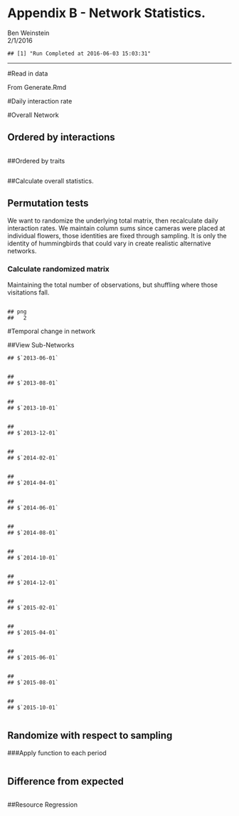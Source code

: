 # Appendix  B - Network Statistics.
Ben Weinstein  
2/1/2016  


```
## [1] "Run Completed at 2016-06-03 15:03:31"
```




************



#Read in data

From Generate.Rmd



#Daily interaction rate


#Overall Network

## Ordered by interactions

<img src="figure/unnamed-chunk-6-1.png" title="" alt="" style="display: block; margin: auto;" />

##Ordered by traits

<img src="figure/unnamed-chunk-7-1.png" title="" alt="" style="display: block; margin: auto;" />

##Calculate overall statistics.



## Permutation tests

We want to randomize the underlying total matrix, then recalculate daily interaction rates. We maintain column sums since cameras were placed at individual flowers, those identities are fixed through sampling. It is only the identity of hummingbirds that could vary in create realistic alternative networks. 

### Calculate randomized matrix

Maintaining the total number of observations, but shuffling where those visitations fall.

<img src="figure/unnamed-chunk-9-1.png" title="" alt="" style="display: block; margin: auto;" />


```
## png 
##   2
```

#Temporal change in network

##View Sub-Networks


```
## $`2013-06-01`
```

<img src="figure/unnamed-chunk-11-1.png" title="" alt="" style="display: block; margin: auto;" />

```
## 
## $`2013-08-01`
```

<img src="figure/unnamed-chunk-11-2.png" title="" alt="" style="display: block; margin: auto;" />

```
## 
## $`2013-10-01`
```

<img src="figure/unnamed-chunk-11-3.png" title="" alt="" style="display: block; margin: auto;" />

```
## 
## $`2013-12-01`
```

<img src="figure/unnamed-chunk-11-4.png" title="" alt="" style="display: block; margin: auto;" />

```
## 
## $`2014-02-01`
```

<img src="figure/unnamed-chunk-11-5.png" title="" alt="" style="display: block; margin: auto;" />

```
## 
## $`2014-04-01`
```

<img src="figure/unnamed-chunk-11-6.png" title="" alt="" style="display: block; margin: auto;" />

```
## 
## $`2014-06-01`
```

<img src="figure/unnamed-chunk-11-7.png" title="" alt="" style="display: block; margin: auto;" />

```
## 
## $`2014-08-01`
```

<img src="figure/unnamed-chunk-11-8.png" title="" alt="" style="display: block; margin: auto;" />

```
## 
## $`2014-10-01`
```

<img src="figure/unnamed-chunk-11-9.png" title="" alt="" style="display: block; margin: auto;" />

```
## 
## $`2014-12-01`
```

<img src="figure/unnamed-chunk-11-10.png" title="" alt="" style="display: block; margin: auto;" />

```
## 
## $`2015-02-01`
```

<img src="figure/unnamed-chunk-11-11.png" title="" alt="" style="display: block; margin: auto;" />

```
## 
## $`2015-04-01`
```

<img src="figure/unnamed-chunk-11-12.png" title="" alt="" style="display: block; margin: auto;" />

```
## 
## $`2015-06-01`
```

<img src="figure/unnamed-chunk-11-13.png" title="" alt="" style="display: block; margin: auto;" />

```
## 
## $`2015-08-01`
```

<img src="figure/unnamed-chunk-11-14.png" title="" alt="" style="display: block; margin: auto;" />

```
## 
## $`2015-10-01`
```

<img src="figure/unnamed-chunk-11-15.png" title="" alt="" style="display: block; margin: auto;" />

## Randomize with respect to sampling






###Apply function to each period





<img src="figure/unnamed-chunk-16-1.png" title="" alt="" style="display: block; margin: auto;" />

## Difference from expected

<img src="figure/unnamed-chunk-17-1.png" title="" alt="" style="display: block; margin: auto;" />

##Resource Regression

<img src="figure/unnamed-chunk-18-1.png" title="" alt="" style="display: block; margin: auto;" />



